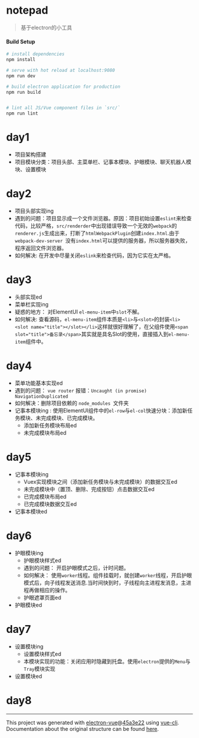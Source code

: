 # notepad

> 基于electron的小工具

#### Build Setup

``` bash
# install dependencies
npm install

# serve with hot reload at localhost:9080
npm run dev

# build electron application for production
npm run build


# lint all JS/Vue component files in `src/`
npm run lint

```
# day1 
+ 项目架构搭建
+ 项目模块分类：项目头部、主菜单栏、记事本模块、护眼模块、聊天机器人模块、设置模块

# day2
+ 项目头部实现ing
+ 遇到的问题：项目显示成一个文件浏览器。原因：项目初始设置`eslint`来检查代码，比较严格，`src/renderder`中出现错误导致一个无效的`webpack`的`renderer.js`生成出来，打断了`htmlWebpackPlugin`创建`index.html`.由于`webpack-dev-server `没有`index.html`可以提供的服务器，所以服务器失败，程序返回文件浏览器。
+ 如何解决: 在开发中尽量关闭`eslink`来检查代码，因为它实在太严格。

# day3 
+ 头部实现ed
+ 菜单栏实现ing
+ 疑惑的地方： 对ElementUI `el-menu-item`中`slot`不解。
+ 如何解决: 查看源码，`el-menu-item`组件本质是`<li>`与`<slot>`的封装`<li> <slot name="title"></slot></li>`这样就很好理解了，在父组件使用`<span slot="title">备忘录</span>`其实就是具名Slot的使用，直接插入到`el-menu-item`组件中。

# day4
+ 菜单功能基本实现ed
+ 遇到的问题： `vue router` 报错：`Uncaught (in promise) NavigationDuplicated`
+ 如何解决：删除项目依赖的 `node_modules `文件夹
+ 记事本模块ing : 使用ElementUI组件中的`el-row`与`el-col`快速分块：添加新任务模块、未完成模块、已完成模块。
  + 添加新任务模块布局ed
  + 未完成模块布局ed

# day5 
+ 记事本模块ing
  + Vuex实现模块之间（添加新任务模块与未完成模块）的数据交互ed
  + 未完成模块中（置顶、删除、完成按钮）点击数据交互ed
  + 已完成模块布局ed
  + 已完成模块数据交互ed
+ 记事本模块ed

# day6
+ 护眼模块ing
  + 护眼模块样式ed
  + 遇到的问题： 开启护眼模式之后，计时问题。
  + 如何解决： 使用`worker`线程。组件挂载时，就创建`worker`线程，开启护眼模式后，向子线程发送消息.当时间快到时，子线程向主进程发消息，主进程再做相应的操作。
  + 护眼遮罩页面ed
+ 护眼模块ed

# day7
+ 设置模块ing
  + 设置模块样式ed
  + 本模块实现的功能：关闭应用时隐藏到托盘。使用`electron`提供的`Menu`与`Tray`模块实现
+ 设置模块ed

# day8
 




---

This project was generated with [electron-vue](https://github.com/SimulatedGREG/electron-vue)@[45a3e22](https://github.com/SimulatedGREG/electron-vue/tree/45a3e224e7bb8fc71909021ccfdcfec0f461f634) using [vue-cli](https://github.com/vuejs/vue-cli). Documentation about the original structure can be found [here](https://simulatedgreg.gitbooks.io/electron-vue/content/index.html).
